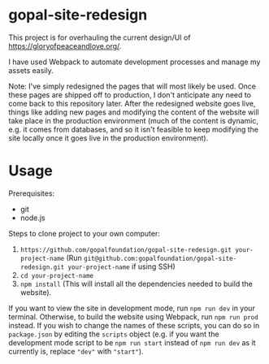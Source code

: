 # gopal-site-redesign

This project is for overhauling the current design/UI of https://gloryofpeaceandlove.org/. 

I have used Webpack to automate development processes and manage my assets easily. 

Note: I've simply redesigned the pages that will most likely be used. Once these pages are shipped off to production, I don't anticipate any need to come back to this repository later. After the redesigned website goes live, things like adding new pages and modifying the content of the website will take place in the production environment (much of the content is dynamic, e.g. it comes from databases, and so it isn't feasible to keep modifying the site locally once it goes live in the production environment). 

# Usage

Prerequisites: 
- git
- node.js

Steps to clone project to your own computer: 
1. `https://github.com/gopalfoundation/gopal-site-redesign.git your-project-name` (Run `git@github.com:gopalfoundation/gopal-site-redesign.git your-project-name` if using SSH)
2. `cd your-project-name`
3. `npm install` (This will install all the dependencies needed to build the website).

If you want to view the site in development mode, run `npm run dev` in your terminal. Otherwise, to build the website using Webpack, run `npm run prod` instead. If you wish to change the names of these scripts, you can do so in `package.json` by editing the `scripts` object (e.g. if you want the development mode script to be `npm run start` instead of `npm run dev` as it currently is, replace `"dev"` with `"start"`). 

